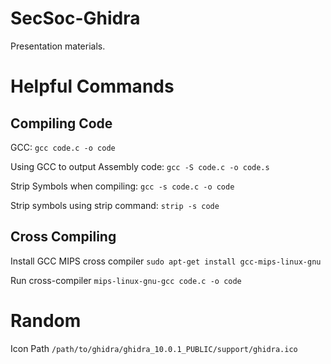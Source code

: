 # SecSoc-Ghidra
Presentation materials.

# Helpful Commands
## Compiling Code
GCC:
`gcc code.c -o code`

Using GCC to output Assembly code:
`gcc -S code.c -o code.s`

Strip Symbols when compiling:
`gcc -s code.c -o code`

Strip symbols using strip command:
`strip -s code`

## Cross Compiling
Install GCC MIPS cross compiler
`sudo apt-get install gcc-mips-linux-gnu`

Run cross-compiler
`mips-linux-gnu-gcc code.c -o code`


# Random
Icon Path
`/path/to/ghidra/ghidra_10.0.1_PUBLIC/support/ghidra.ico`
